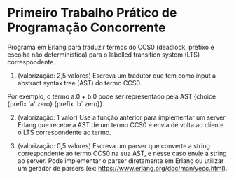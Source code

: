 # Primeiro Trabalho Prático de Programação Concorrente

Programa em Erlang para traduzir termos do CCS0 (deadlock, prefixo e escolha não determinística) para o labelled transition system (LTS) correspondente.

1) (valorização: 2,5 valores) Escreva um tradutor que tem como input a abstract syntax tree (AST) do termo CCS0.

Por exemplo, o termo a.0 + b.0 pode ser representado pela AST {choice {prefix 'a' zero} {prefix &#180;b&#180; zero}}.

2) (valorização: 1 valor) Use a função anterior para implementar um server Erlang que recebe a AST de um termo CCS0 e envia de volta ao cliente o LTS correspondente ao termo.

3) (valorização: 0,5 valores) Escreva um parser que converte a string correspondente ao termo CCS0 na sua AST, e nesse caso envie a string ao server. Pode implementar o parser diretamente em Erlang ou utilizar um gerador de parsers (ex: https://www.erlang.org/doc/man/yecc.html).